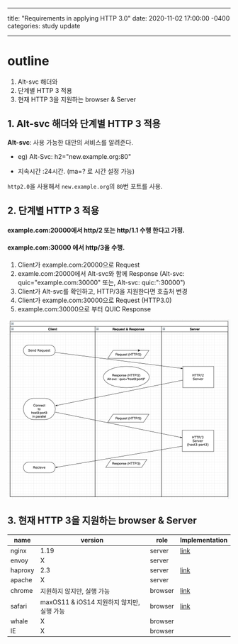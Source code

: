 ---
title: "Requirements in applying HTTP 3.0"
date: 2020-11-02 17:00:00 -0400
categories: study update
___


# outline
1. Alt-svc 해더와 
2. 단계별 HTTP 3 적용
3. 현재 HTTP 3을 지원하는 browser & Server

## 1. Alt-svc 해더와 단계별 HTTP 3 적용
**Alt-svc**: 사용 가능한 대안의 서비스를 알려준다.

* eg)  Alt-Svc: h2="new.example.org:80"

* 지속시간 :24시간. (ma=? 로 시간 설정 가능)

`http2.0`을 사용해서 `new.example.org`의 `80`번 포트를 사용.

## 2. 단계별 HTTP 3 적용

#### example.com:20000에서 http/2 또는 http/1.1 수행 한다고 가정.
#### example.com:30000 에서 http/3을 수행.

1. Client가 example.com:20000으로 Request
2. examle.com:20000에서 Alt-svc와 함께 Response (Alt-svc: quic="example.com:30000" 또는, Alt-svc: quic:":30000")
3. Client가 Alt-svc를 확인하고, HTTP/3을 지원한다면 호출처 변경
4. Client가 example.com:30000으로 Request (HTTP3.0)
5. example.com:30000으로 부터 QUIC Response

![Image of handshaking](img/QUICAltSvc.png)


## 3. 현재 HTTP 3을 지원하는 browser & Server


| name | version | role | Implementation |
| ---- | ---- | ---- | --- |
| nginx | 1.19 | server| [link](https://www.nginx.com/blog/introducing-technology-preview-nginx-support-for-quic-http-3/)|
| envoy | X | server| |
| haproxy | 2.3 | server| [link](https://www.haproxy.com/blog/announcing-haproxy-2-3/)|
| apache | X | server| | 
| chrome | 지원하지 않지만, 실행 가능 | browser | [link](https://blog.chromium.org/2020/10/chrome-is-deploying-http3-and-ietf-quic.html)|
| safari | maxOS11 & iOS14 지원하지 않지만, 실행 가능| browser | [link](https://www.iphoneincanada.ca/news/apple-safari-http3-ios-14/) |
| whale | X | browser | |
| IE | X | browser | |
